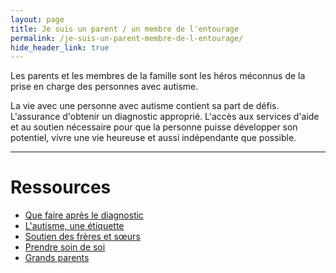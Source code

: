 ```yaml
---
layout: page
title: Je suis un parent / un membre de l'entourage
permalink: /je-suis-un-parent-membre-de-l-entourage/
hide_header_link: true
---
```


Les parents et les membres de la famille sont les héros méconnus de la prise en charge des personnes avec autisme.

La vie avec une personne avec autisme contient sa part de défis.
L'assurance d'obtenir un diagnostic approprié. L'accès aux services d'aide et au
soutien nécessaire pour que la personne puisse développer son potentiel, vivre une vie heureuse et aussi indépendante que possible.

---

# Ressources

 - [Que faire après le diagnostic](/je-suis-un-parent-membre-de-l-entourage/apres-le-diagnostic)
 - [L'autisme, une étiquette](/je-suis-un-parent-membre-de-l-entourage/l-autisme-une-etiquette)
 - [Soutien des frères et sœurs](/je-suis-un-parent-membre-de-l-entourage/soutien-des-freres-et-soeurs)
 - [Prendre soin de soi](/je-suis-un-parent-membre-de-l-entourage/prendre-soin-de-soi)
 - [Grands parents](/je-suis-un-parent-membre-de-l-entourage/grands-parents)
